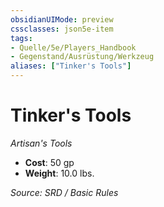 ```yaml
---
obsidianUIMode: preview
cssclasses: json5e-item
tags:
- Quelle/5e/Players_Handbook
- Gegenstand/Ausrüstung/Werkzeug
aliases: ["Tinker's Tools"]
---
```

# Tinker's Tools
*Artisan's Tools*  

- **Cost**: 50 gp
- **Weight**: 10.0 lbs.

*Source: SRD / Basic Rules*